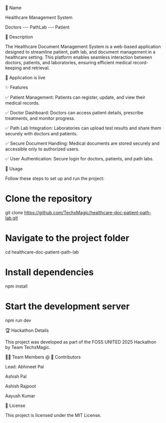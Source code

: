 📌 Name

Healthcare Management System

Doctors --- PathLab --- Patient 


📖 Description

The Healthcare Document Management System is a web-based application designed to streamline patient, path lab, and document management in a healthcare setting. This platform enables seamless interaction between doctors, patients, and laboratories, ensuring efficient medical record-keeping and retrieval.

🔗  Application is live

✨ Features

✅ Patient Management: Patients can register, update, and view their medical records.

✅ Doctor Dashboard: Doctors can access patient details, prescribe treatments, and monitor progress.

✅ Path Lab Integration: Laboratories can upload test results and share them securely with doctors and patients.

✅ Secure Document Handling: Medical documents are stored securely and accessible only to authorized users.

✅ User Authentication: Secure login for doctors, patients, and path labs.


🚀 Usage

Follow these steps to set up and run the project:

# Clone the repository
git clone https://github.com/TechxMagic/healthcare-doc-patient-path-lab.git

# Navigate to the project folder
cd healthcare-doc-patient-path-lab

# Install dependencies
npm install

# Start the development server
npm run dev




🏆 Hackathon Details

This project was developed as part of the FOSS UNITED 2025 Hackathon by Team TechxMagic.

👨‍💻 Team Members @ 🤝 Contributors

Lead: Abhineet Pal

Ashish Pal

Ashish Rajpoot

Aayush Kumar


📜 License

This project is licensed under the MIT License.

